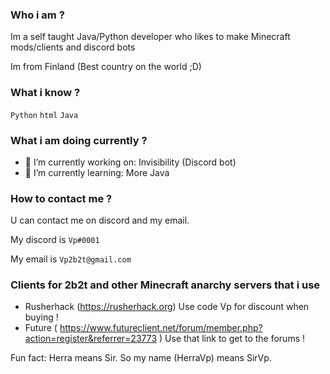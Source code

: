 ### Who i am ?
Im a self taught Java/Python developer who likes to make Minecraft mods/clients and discord bots

Im from Finland (Best country on the world ;D)

### What i know ?
```Python```
```html``` 
```Java``` 

### What i am doing currently ? 
- 🔭 I’m currently working on: Invisibility (Discord bot)
- 🌱 I’m currently learning: More Java

### How to contact me ?
U can contact me on discord and my email. 

My discord is ```Vp#0001```

My email is ```Vp2b2t@gmail.com```

### Clients for 2b2t and other Minecraft anarchy servers that i use
- Rusherhack (https://rusherhack.org) Use code Vp for discount when buying !
- Future  ( https://www.futureclient.net/forum/member.php?action=register&referrer=23773 )  Use that link to get to the forums !



Fun fact: Herra means Sir. So my name (HerraVp) means SirVp.
